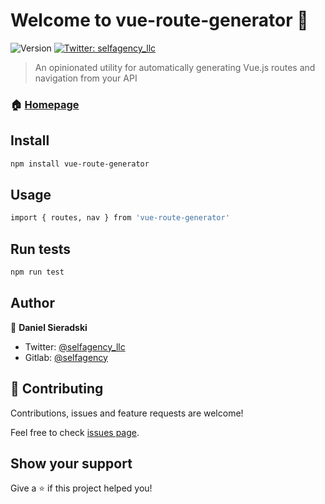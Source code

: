 # Welcome to vue-route-generator 👋
![Version](https://img.shields.io/npm/v/vue-route-generator.svg)
[![Twitter: selfagency_llc](https://img.shields.io/twitter/follow/selfagency_llc.svg?style=social)](https://twitter.com/selfagency_llc)

> An opinionated utility for automatically generating Vue.js routes and navigation from your API

### 🏠 [Homepage](https://gitlab.com/selfagency/vue-route-generator)

## Install

```sh
npm install vue-route-generator
```

## Usage

```sh
import { routes, nav } from 'vue-route-generator'
```

## Run tests

```sh
npm run test
```

## Author

👤 **Daniel Sieradski**

* Twitter: [@selfagency_llc](https://twitter.com/selfagency_llc)
* Gitlab: [@selfagency](https://gitlab.com/selfagency)

## 🤝 Contributing

Contributions, issues and feature requests are welcome!

Feel free to check [issues page](https://gitlab.com/selfagency/vue-route-generator/issues).

## Show your support

Give a ⭐️ if this project helped you!
